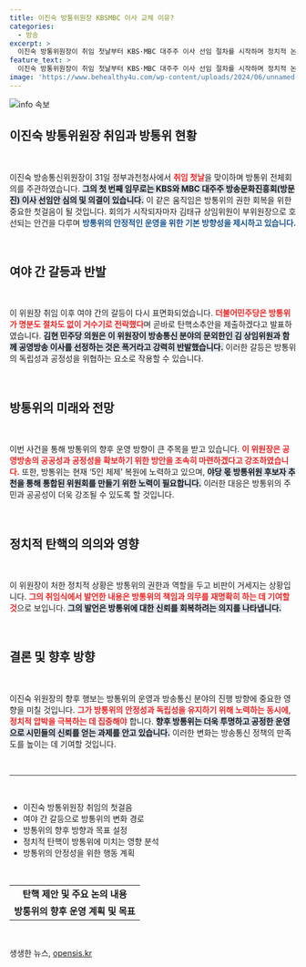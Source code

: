 ```yaml
---
title: 이진숙 방통위원장 KBSMBC 이사 교체 이유?
categories:
  - 방송
excerpt: >
  이진숙 방통위원장이 취임 첫날부터 KBS·MBC 대주주 이사 선임 절차를 시작하며 정치적 논란에 휘말렸다. 여야 간 반발 속에 탄핵소추안이 올라오는 등 긴장감이 고조되고 있다. 방송통신위원회의 미래가 걸린 이 사태의 향방은?
feature_text: >
  이진숙 방통위원장이 취임 첫날부터 KBS·MBC 대주주 이사 선임 절차를 시작하며 정치적 논란에 휘말렸다. 여야 간 반발 속에 탄핵소추안이 올라오는 등 긴장감이 고조되고 있다. 방송통신위원회의 미래가 걸린 이 사태의 향방은?
image: 'https://www.behealthy4u.com/wp-content/uploads/2024/06/unnamed-file.png'
---
```


<p><img src="https://www.behealthy4u.com/wp-content/uploads/2024/06/unnamed-file.png" alt="info 속보" /></p>

<h2 data-ke-size="size26">이진숙 방통위원장 취임과 방통위 현황</h2>

<p data-ke-size="size16">&nbsp;</p>

<p>이진숙 방송통신위원장이 31일 정부과천청사에서 <b><span style="color: #ee2323;">취임 첫날</span></b>을 맞이하며 방통위 전체회의를 주관하였습니다. <b><span style="background-color: #21538527;">그의 첫 번째 임무로는 KBS와 MBC 대주주 방송문화진흥회(방문진) 이사 선임안 심의 및 의결이 있습니다.</span></b> 이 같은 움직임은 방통위의 권한 회복을 위한 중요한 첫걸음이 될 것입니다. 회의가 시작되자마자 김태규 상임위원이 부위원장으로 호선되는 안건을 다루며 <b><span style="color: #1a5490;">방통위의 안정적인 운영을 위한 기본 방향성을 제시하고 있습니다.</span></b> </p>

<p data-ke-size="size16">&nbsp;</p>

<h2 data-ke-size="size26">여야 간 갈등과 반발</h2>

<p data-ke-size="size16">&nbsp;</p>

<p>이 위원장 취임 이후 여야 간의 갈등이 다시 표면화되었습니다. <b><span style="color: #ee2323;">더불어민주당은 방통위가 명분도 절차도 없이 거수기로 전락했다</span></b>며 곧바로 탄핵소추안을 제출하겠다고 발표하였습니다. <b><span style="background-color: #21538527;">김현 민주당 의원은 이 위원장이 방송통신 분야의 문외한인 김 상임위원과 함께 공영방송 이사를 선정하는 것은 폭거라고 강력히 반발했습니다.</span></b> 이러한 갈등은 방통위의 독립성과 공정성을 위협하는 요소로 작용할 수 있습니다. </p>

<p data-ke-size="size16">&nbsp;</p>

<h2 data-ke-size="size26">방통위의 미래와 전망</h2>

<p data-ke-size="size16">&nbsp;</p>

<p>이번 사건을 통해 방통위의 향후 운영 방향이 큰 주목을 받고 있습니다. <b><span style="color: #ee2323;">이 위원장은 공영방송의 공공성과 공정성을 확보하기 위한 방안을 조속히 마련하겠다고 강조하였습니다.</span></b> 또한, 방통위는 현재 ‘5인 체제’ 복원에 노력하고 있으며, <b><span style="background-color: #21538527;">야당 몫 방통위원 후보자 추천을 통해 통합된 위원회를 만들기 위한 노력이 필요합니다.</span></b> 이러한 대응은 방통위의 주민과 공공성이 더욱 강조될 수 있도록 할 것입니다. </p>

<p data-ke-size="size16">&nbsp;</p>

<h2 data-ke-size="size26">정치적 탄핵의 의의와 영향</h2>

<p data-ke-size="size16">&nbsp;</p>

<p>이 위원장이 처한 정치적 상황은 방통위의 권한과 역할을 두고 비판이 거세지는 상황입니다. <b><span style="color: #ee2323;">그의 취임식에서 발언한 내용은 방통위의 책임과 의무를 재명확히 하는 데 기여할 것</span></b>으로 보입니다. <b><span style="background-color: #21538527;">그의 발언은 방통위에 대한 신뢰를 회복하려는 의지를 나타냅니다.</span></b> </p>

<p data-ke-size="size16">&nbsp;</p>

<h2 data-ke-size="size26">결론 및 향후 방향</h2>

<p data-ke-size="size16">&nbsp;</p>

<p>이진숙 위원장의 향후 행보는 방통위의 운영과 방송통신 분야의 진행 방향에 중요한 영향을 미칠 것입니다. <b><span style="color: #ee2323;">그가 방통위의 안정성과 독립성을 유지하기 위해 노력하는 동시에, 정치적 압박을 극복하는 데 집중해야</span></b> 합니다. <b><span style="background-color: #21538527;">향후 방통위는 더욱 투명하고 공정한 운영으로 시민들의 신뢰를 얻는 과제를 안고 있습니다.</span></b> 이러한 변화는 방송통신 정책의 만족도를 높이는 데 기여할 것입니다. </p>

<p data-ke-size="size16">&nbsp;</p>

<hr style="height:1px; border:none; color:#333; background-color:#333;" />

<p data-ke-size="size16">&nbsp;</p>

<ul>
  <li>이진숙 방통위원장 취임의 첫걸음</li>
  <li>여야 간 갈등으로 방통위의 변화 경로</li>
  <li>방통위의 향후 방향과 목표 설정</li>
  <li>정치적 탄핵이 방통위에 미치는 영향 분석</li>
  <li>방통위의 안정성을 위한 행동 계획</li>
</ul>

<p data-ke-size="size16">&nbsp;</p>

<table>
  <tr>
    <td style="text-align: center; height: 17px;"><b>탄핵 제안 및 주요 논의 내용</b></td>
  </tr>
  <tr>
    <td style="text-align: center; height: 17px;"><b>방통위의 향후 운영 계획 및 목표</b></td>
  </tr>
</table>

<p data-ke-size="size16">&nbsp;</p>
생생한 뉴스, <a href="https://opensis.kr" rel="dofollow">opensis.kr</a>


